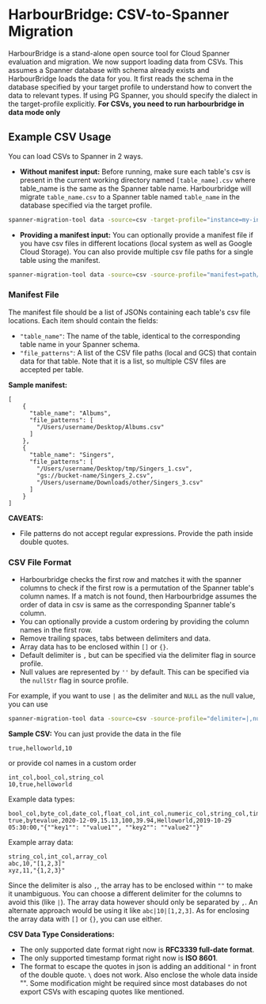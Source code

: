# HarbourBridge: CSV-to-Spanner Migration

HarbourBridge is a stand-alone open source tool for Cloud Spanner evaluation 
and migration. We now support loading data from CSVs. This assumes a Spanner
database with schema already exists and HarbourBridge loads the data for you.
It first reads the schema in the database specified by your target profile
to understand how to convert the data to relevant types. If using PG Spanner,
you should specify the dialect in the target-profile explicitly.
**For CSVs, you need to run harbourbridge in data mode only**

## Example CSV Usage

You can load CSVs to Spanner in 2 ways.

- **Without manifest input:**
 Before running, make sure each table's csv is present in the current working 
directory named `[table_name].csv` where table_name is the same as the Spanner
table name. 
Harbourbridge will migrate `table_name.csv` to a Spanner table named
`table_name` in the database specified via the target profile.

```sh
spanner-migration-tool data -source=csv -target-profile="instance=my-instance,dbName=my-db,dialect=postgresql" 
```

- **Providing a manifest input:**
 You can optionally provide a manifest file if you have csv files in different
locations (local system as well as Google Cloud Storage). You can also provide 
multiple csv file paths for a single table using the manifest.

```sh
spanner-migration-tool data -source=csv -source-profile="manifest=path/to/manifest/file" -target-profile="instance=my-instance,dbName=my-db" 
```

### Manifest File
The manifest file should be a list of JSONs containing each table's
csv file locations. Each item should contain the fields:
- `"table_name"`: The name of the table, identical to the corresponding table 
name in your Spanner schema.
- `"file_patterns"`: A list of the CSV file paths (local and GCS) that contain 
data for that table. Note that it is a list, so multiple CSV files are accepted 
per table.

**Sample manifest:**
```
[
    {
      "table_name": "Albums",
      "file_patterns": [
        "/Users/username/Desktop/Albums.csv"
      ]
    },
    {
      "table_name": "Singers",
      "file_patterns": [
        "/Users/username/Desktop/tmp/Singers_1.csv",
        "gs://bucket-name/Singers_2.csv",
        "/Users/username/Downloads/other/Singers_3.csv"
      ]
    }
]
```
**CAVEATS:**
- File patterns do not accept regular expressions. Provide the path inside 
double quotes.

### CSV File Format
- Harbourbridge checks the first row and matches it with the spanner columns
to check if the first row is a permutation of the Spanner table's column names.
If a match is not found, then Harbourbridge assumes the order of data in csv
is same as the corresponding Spanner table's column.
- You can optionally provide a custom ordering by providing the column names in
the first row.
- Remove trailing spaces, tabs between delimiters and data.
- Array data has to be enclosed within `[]` or `{}`.
- Default delimiter is `,` but can be specified via the delimiter flag in source
profile.
- Null values are represented by `''` by default. This can be specified via the 
`nullStr` flag in source profile.

For example, if you want to use `|` as the delimiter and `NULL` as the null value, 
you can use 
```sh
spanner-migration-tool data -source=csv -source-profile="delimiter=|,nullStr=NULL" -target-profile="instance=my-instance,dbName=my-db" 
```


**Sample CSV:**
You can just provide the data in the file
```
true,helloworld,10
```
or provide col names in a custom order
```
int_col,bool_col,string_col
10,true,helloworld
```

Example data types:
```
bool_col,byte_col,date_col,float_col,int_col,numeric_col,string_col,timestamp_col,json_col
true,bytevalue,2020-12-09,15.13,100,39.94,Helloworld,2019-10-29 05:30:00,"{""key1"": ""value1"", ""key2"": ""value2""}"
```
Example array data:
```
string_col,int_col,array_col
abc,10,"[1,2,3]"
xyz,11,"{1,2,3}"
```
Since the delimiter is also `,`, the array has to be enclosed within `""`
to make it unambiguous. You can choose a different delimiter for the columns
to avoid this (like `|`). The array data however should only be separated by `,`.
An alternate approach would be using it like `abc|10|[1,2,3]`.
As for enclosing the array data with `[]` or `{}`, you can use either.

**CSV Data Type Considerations:**

- The only supported date format right now is **RFC3339 full-date format**.
- The only supported timestamp format right now is **ISO 8601**.
- The format to escape the quotes in json is adding an additional `"` in front
of the double quote. `\` does not work. Also enclose the whole data inside "".
Some modification might be required since most databases do not export CSVs with escaping quotes like mentioned.
